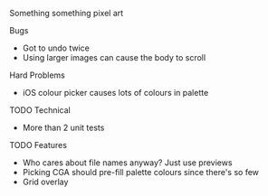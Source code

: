 Something something pixel art

Bugs
* Got to undo twice
* Using larger images can cause the body to scroll

Hard Problems
* iOS colour picker causes lots of colours in palette

TODO Technical
* More than 2 unit tests

TODO Features
* Who cares about file names anyway? Just use previews
* Picking CGA should pre-fill palette colours since there's so few
* Grid overlay